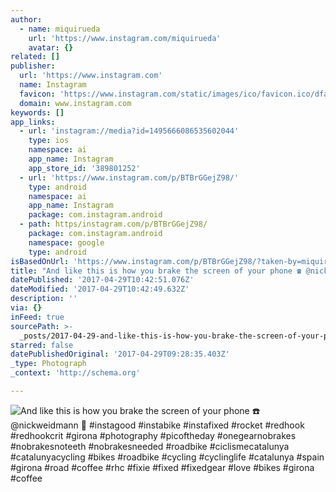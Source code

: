 ```yaml
---
author:
  - name: miquirueda
    url: 'https://www.instagram.com/miquirueda'
    avatar: {}
related: []
publisher:
  url: 'https://www.instagram.com'
  name: Instagram
  favicon: 'https://www.instagram.com/static/images/ico/favicon.ico/dfa85bb1fd63.ico'
  domain: www.instagram.com
keywords: []
app_links:
  - url: 'instagram://media?id=1495666086535602044'
    type: ios
    namespace: ai
    app_name: Instagram
    app_store_id: '389801252'
  - url: 'https://www.instagram.com/p/BTBrGGejZ98/'
    type: android
    namespace: ai
    app_name: Instagram
    package: com.instagram.android
  - path: https/instagram.com/p/BTBrGGejZ98/
    package: com.instagram.android
    namespace: google
    type: android
isBasedOnUrl: 'https://www.instagram.com/p/BTBrGGejZ98/?taken-by=miquirueda'
title: "And like this is how you brake the screen of your phone ☎️ @nickweidmann \uD83D\uDCF8 #instagood #instabike #instafixed #rocket #redhook #redhookcrit #girona #photography #picoftheday #onegearnobrakes #nobrakesnoteeth #nobrakesneeded #roadbike #ciclismecatalunya #catalunyacycling #bikes #roadbike #cycling #cyclinglife #catalunya #spain #girona #road #coffee #rhc #fixie #fixed #fixedgear #love #bikes #girona #coffee"
datePublished: '2017-04-29T10:42:51.076Z'
dateModified: '2017-04-29T10:42:49.632Z'
description: ''
via: {}
inFeed: true
sourcePath: >-
  _posts/2017-04-29-and-like-this-is-how-you-brake-the-screen-of-your-phone-telephone.md
starred: false
datePublishedOriginal: '2017-04-29T09:28:35.403Z'
_type: Photograph
_context: 'http://schema.org'

---
```

![And like this is how you brake the screen of your phone ☎️ @nickweidmann  #instagood #instabike #instafixed #rocket #redhook #redhookcrit #girona #photography #picoftheday #onegearnobrakes #nobrakesnoteeth #nobrakesneeded #roadbike #ciclismecatalunya #catalunyacycling #bikes #roadbike #cycling #cyclinglife #catalunya #spain #girona #road #coffee #rhc #fixie #fixed #fixedgear #love #bikes #girona #coffee](https://scontent.cdninstagram.com/t51.2885-15/sh0.08/e35/p640x640/17932062_405577016502157_8572502140084289536_n.jpg)